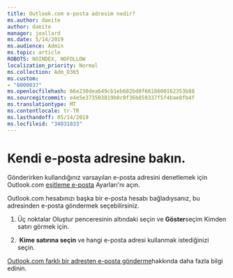 ```yaml
---
title: Outlook.com e-posta adresim nedir?
ms.author: daeite
author: daeite
manager: joallard
ms.date: 5/14/2019
ms.audience: Admin
ms.topic: article
ROBOTS: NOINDEX, NOFOLLOW
localization_priority: Normal
ms.collection: Adm_O365
ms.custom:
- "8000037"
ms.openlocfilehash: 66e230dea649cb1eb682bd8f6618600162353b88
ms.sourcegitcommit: e4e5e373503819b0c0f36b659337f5f4bae8fb4f
ms.translationtype: MT
ms.contentlocale: tr-TR
ms.lasthandoff: 05/14/2019
ms.locfileid: "34031833"
---
```

# <a name="see-your-own-email-address"></a>Kendi e-posta adresine bakın.

Gönderirken kullandığınız varsayılan e-posta adresini denetlemek için Outlook.com [eşitleme e-posta](https://outlook.live.com/mail/options/mail/accounts) Ayarları'nı açın.

Outlook.com hesabınızı başka bir e-posta hesabı bağladıysanız, bu adresinden e-posta göndermek seçebilirsiniz.

1. Üç noktalar Oluştur penceresinin altındaki seçin ve **Göster**seçim Kimden satırı görmek için.

2.  **Kime satırına seçin** ve hangi e-posta adresi kullanmak istediğinizi seçin.

[Outlook.com farklı bir adresten e-posta gönderme](https://support.office.com/article/ccba89cb-141c-4a36-8c56-6d16a8556d2e)hakkında daha fazla bilgi edinin.